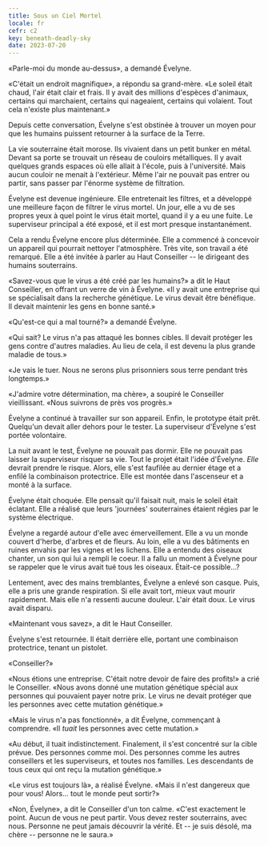 ```yaml
---
title: Sous un Ciel Mortel
locale: fr
cefr: c2
key: beneath-deadly-sky
date: 2023-07-20
---
```


«Parle-moi du monde au-dessus», a demandé Évelyne.

«C'était un endroit magnifique», a répondu sa grand-mère. «Le soleil était chaud, l'air était clair et frais. Il y avait des millions d'espèces d'animaux, certains qui marchaient, certains qui nageaient, certains qui volaient. Tout cela n'existe plus maintenant.»

Depuis cette conversation, Évelyne s'est obstinée à trouver un moyen pour que les humains puissent retourner à la surface de la Terre.

La vie souterraine était morose. Ils vivaient dans un petit bunker en métal. Devant sa porte se trouvait un réseau de couloirs métalliques. Il y avait quelques grands espaces où elle allait à l'école, puis à l'université. Mais aucun couloir ne menait à l'extérieur. Même l'air ne pouvait pas entrer ou partir, sans passer par l'énorme système de filtration.

Évelyne est devenue ingénieure. Elle entretenait les filtres, et a développé une meilleure façon de filtrer le virus mortel. Un jour, elle a vu de ses propres yeux à quel point le virus était mortel, quand il y a eu une fuite. Le superviseur principal a été exposé, et il est mort presque instantanément.

Cela a rendu Évelyne encore plus déterminée. Elle a commencé à concevoir un appareil qui pourrait nettoyer l'atmosphère. Très vite, son travail a été remarqué. Elle a été invitée à parler au Haut Conseiller -- le dirigeant des humains souterrains.

«Savez-vous que le virus a été créé par les humains?» a dit le Haut Conseiller, en offrant un verre de vin à Évelyne. «Il y avait une entreprise qui se spécialisait dans la recherche génétique. Le virus devait être bénéfique. Il devait maintenir les gens en bonne santé.»

«Qu'est-ce qui a mal tourné?» a demandé Évelyne.

«Qui sait? Le virus n'a pas attaqué les bonnes cibles. Il devait protéger les gens contre d'autres maladies. Au lieu de cela, il est devenu la plus grande maladie de tous.»

«Je vais le tuer. Nous ne serons plus prisonniers sous terre pendant très longtemps.»

«J'admire votre détermination, ma chère», a soupiré le Conseiller vieillissant. «Nous suivrons de près vos progrès.»

Évelyne a continué à travailler sur son appareil. Enfin, le prototype était prêt. Quelqu'un devait aller dehors pour le tester. La superviseur d'Évelyne s'est portée volontaire.

La nuit avant le test, Évelyne ne pouvait pas dormir. Elle ne pouvait pas laisser la superviseur risquer sa vie. Tout le projet était l'idée d'Évelyne. *Elle* devrait prendre le risque. Alors, elle s'est faufilée au dernier étage et a enfilé la combinaison protectrice. Elle est montée dans l'ascenseur et a monté à la surface.

Évelyne était choquée. Elle pensait qu'il faisait nuit, mais le soleil était éclatant. Elle a réalisé que leurs 'journées' souterraines étaient régies par le système électrique.

Évelyne a regardé autour d'elle avec émerveillement. Elle a vu un monde couvert d'herbe, d'arbres et de fleurs. Au loin, elle a vu des bâtiments en ruines envahis par les vignes et les lichens. Elle a entendu des oiseaux chanter, un son qui lui a rempli le coeur. Il a fallu un moment à Évelyne pour se rappeler que le virus avait tué tous les oiseaux. Était-ce possible...?

Lentement, avec des mains tremblantes, Évelyne a enlevé son casque. Puis, elle a pris une grande respiration. Si elle avait tort, mieux vaut mourir rapidement. Mais elle n'a ressenti aucune douleur. L'air était doux. Le virus avait disparu.

«Maintenant vous savez», a dit le Haut Conseiller.

Évelyne s'est retournée. Il était derrière elle, portant une combinaison protectrice, tenant un pistolet.

«Conseiller?»

«Nous étions une entreprise. C'était notre devoir de faire des profits!» a crié le Conseiller. «Nous avons donné une mutation génétique spécial aux personnes qui pouvaient payer notre prix. Le virus ne devait protéger que les personnes avec cette mutation génétique.»

«Mais le virus n'a pas fonctionné», a dit Évelyne, commençant à comprendre. «Il *tuait* les personnes avec cette mutation.»

«Au début, il tuait indistinctement. Finalement, il s'est concentré sur la cible prévue. Des personnes comme moi. Des personnes comme les autres conseillers et les superviseurs, et toutes nos familles. Les descendants de tous ceux qui ont reçu la mutation génétique.»

«Le virus est toujours là», a réalisé Évelyne. «Mais il n'est dangereux que pour vous! Alors... tout le monde peut sortir?»

«Non, Évelyne», a dit le Conseiller d'un ton calme. «C'est exactement le point. Aucun de vous ne peut partir. Vous devez rester souterrains, avec nous. Personne ne peut jamais découvrir la vérité. Et -- je suis désolé, ma chère -- personne ne le saura.»